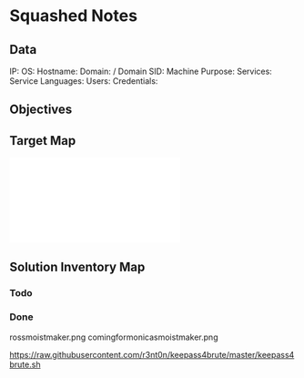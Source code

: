 # Squashed Notes

## Data 

IP: 
OS:
Hostname:
Domain:  / Domain SID:
Machine Purpose: 
Services:
Service Languages:
Users:
Credentials:

## Objectives

## Target Map

![](Squashed-map.excalidraw.md)

## Solution Inventory Map




### Todo 

### Done
      
rossmoistmaker.png
comingformonicasmoistmaker.png

https://raw.githubusercontent.com/r3nt0n/keepass4brute/master/keepass4brute.sh